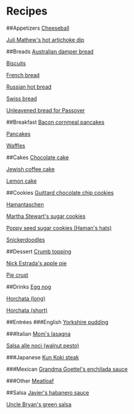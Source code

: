 Recipes
=======

##Appetizers
[Cheeseball](appetizers/cheeseball.md)

[Juli Mathew's hot artichoke dip](appetizers/hot-artichoke-dip.md)

##Breads
[Australian damper bread](bread/australian-damper-bread.md)

[Biscuits](bread/biscuits.md)

[French bread](bread/french-bread.md)

[Russian hot bread](bread/russian-hot-bread.md)

[Swiss bread](bread/swiss-bread.md)

[Unleavened bread for Passover](bread/unleavened-bread-for-passover.md)

##Breakfast
[Bacon cornmeal pancakes](breakfast/bacon-cornmeal-pancakes.md)

[Pancakes](breakfast/pancakes.md)

[Waffles](breakfast/waffles.md)

##Cakes
[Chocolate cake](cake/chocolate-cake.md)

[Jewish coffee cake](cake/jewish-coffee-cake.md)

[Lemon cake](cake/lemon-cake.md)

##Cookies
[Guittard chocolate chip cookies](cookies/guittard-chocolate-chip-cookies.md)

[Hamantaschen](cookies/hamantaschen.md)

[Martha Stewart's sugar cookies](cookies/martha-stewarts-sugar-cookies.md)

[Poppy seed sugar cookies (Haman's hats)](cookies/hamans-hats.md)

[Snickerdoodles](cookies/snickerdoodles.md)

##Dessert
[Crumb topping](dessert/crumb-topping.md)

[Nick Estrada's apple pie](dessert/nick-apple-pie.md)

[Pie crust](dessert/pie-crust.md)

##Drinks
[Egg nog](drinks/egg-nog.md)

[Horchata (long)](drinks/horchata-long.md)

[Horchata (short)](drinks/horchata-short.md)

##Entrées
###English
[Yorkshire pudding](entrees/english/yorkshire-pudding.md)

###Italian
[Mom's lasagna](entrees/italian/moms-lasagna.md)

[Salsa alle noci (walnut pesto)](entrees/italian/salsa-alle-noci.md)

###Japanese
[Kun Koki steak](entrees/japanese/kun-koki-steak.md)

###Mexican
[Grandma Goettel's enchilada sauce](entrees/mexican/grandma-goettels-enchilada-sauce.md)

###Other
[Meatloaf](entrees/meatloaf.md)

##Salsa
[Javier's habanero sauce](salsa/javiers-habanero-sauce.md)

[Uncle Bryan's green salsa](salsa/uncle-bryans-green-salsa.md)
